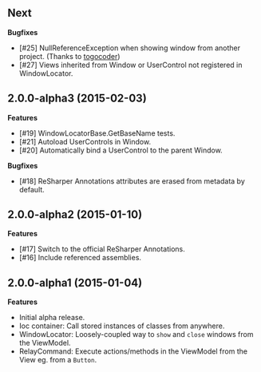 ## Next

**Bugfixes**

- [#25] NullReferenceException when showing window from another project. (Thanks to [togocoder][togocoder])
- [#27] Views inherited from Window or UserControl not registered in WindowLocator.

## 2.0.0-alpha3 (2015-02-03)

**Features**

- [#19] WindowLocatorBase.GetBaseName tests.
- [#21] Autoload UserControls in Window.
- [#20] Automatically bind a UserControl to the parent Window.

**Bugfixes**

- [#18] ReSharper Annotations attributes are erased from metadata by default.

## 2.0.0-alpha2 (2015-01-10)

**Features**

- [#17] Switch to the official ReSharper Annotations.
- [#16] Include referenced assemblies.

## 2.0.0-alpha1 (2015-01-04)

**Features**

- Initial alpha release.
- Ioc container: Call stored instances of classes from anywhere.
- WindowLocator: Loosely-coupled way to `show` and `close` windows from the ViewModel.
- RelayCommand: Execute actions/methods in the ViewModel from the View eg. from a `Button`.

[togocoder]: https://github.com/togocoder
